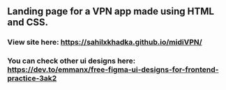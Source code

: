 ## Landing page for a VPN app made using HTML and CSS.

### View site here: https://sahilxkhadka.github.io/midiVPN/ 

### You can check other ui designs here: https://dev.to/emmanx/free-figma-ui-designs-for-frontend-practice-3ak2 